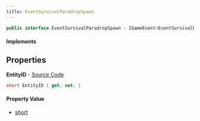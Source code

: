 ```yaml
---
title: EventSurvivalParadropSpawn
---
```


```csharp
public interface EventSurvivalParadropSpawn : IGameEvent<EventSurvivalParadropSpawn>
```

#### Implements

## Properties

**EntityID** - [Source Code](https://github.com/swiftly-solution/swiftlys2/blob/main/managed/src/SwiftlyS2.Generated/GameEvents/Interfaces/EventSurvivalParadropSpawn.cs#L20)

```csharp
short EntityID { get; set; }
```

#### Property Value

- [short](https://learn.microsoft.com/dotnet/api/system.int16)


